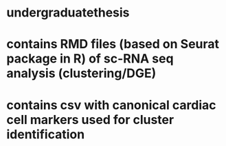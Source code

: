 # undergraduatethesis

# contains RMD files (based on Seurat package in R) of sc-RNA seq analysis (clustering/DGE)
# contains csv with canonical cardiac cell markers used for cluster identification
